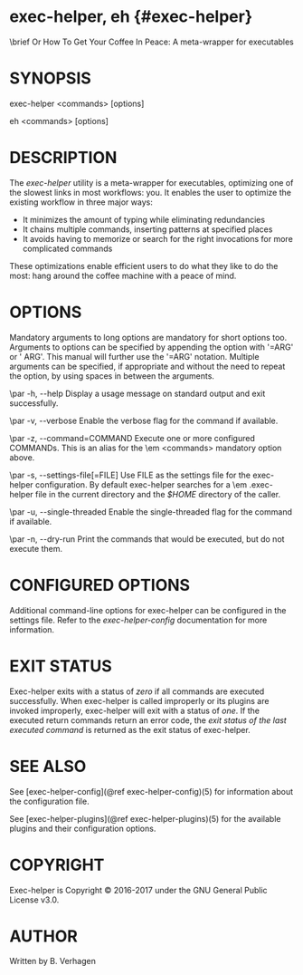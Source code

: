 exec-helper, eh          {#exec-helper}
===============
\brief Or How To Get Your Coffee In Peace: A meta-wrapper for executables

# SYNOPSIS
exec-helper \<commands\> [options]

eh \<commands\> [options]

# DESCRIPTION
The _exec-helper_ utility is a meta-wrapper for executables, optimizing one of the slowest links in most workflows: you. It enables the user to optimize the existing workflow in three major ways:
  - It minimizes the amount of typing while eliminating redundancies
  - It chains multiple commands, inserting patterns at specified places
  - It avoids having to memorize or search for the right invocations for more complicated commands

These optimizations enable efficient users to do what they like to do the most: hang around the coffee machine with a peace of mind.

# OPTIONS
Mandatory arguments to long options are mandatory for short options too. Arguments to options can be specified by appending the option with '=ARG' or ' ARG'. This manual will further use the '=ARG' notation. Multiple arguments can be specified, if appropriate and without the need to repeat the option, by using spaces in between the arguments.

\par -h, -\-help
Display a usage message on standard output and exit successfully.

\par -v, -\-verbose
Enable the verbose flag for the command if available.

\par -z, -\-command=COMMAND
Execute one or more configured COMMANDs. This is an alias for the \em \<commands\> mandatory option above.

\par -s, -\-settings-file[=FILE]
Use FILE as the settings file for the exec-helper configuration. By default exec-helper searches for a \em \.exec-helper file in the current directory and the _$HOME_ directory of the caller.

\par -u, -\-single-threaded
Enable the single-threaded flag for the command if available.

\par -n, -\-dry-run
Print the commands that would be executed, but  do not execute them.

# CONFIGURED OPTIONS
Additional command-line options for exec-helper can be configured in the settings file. Refer to the _exec-helper-config_ documentation for more information. 

# EXIT STATUS
Exec-helper exits with a status of _zero_ if all commands are executed successfully. When exec-helper is called improperly or its plugins are invoked improperly, exec-helper will exit with a status of _one_. If the executed return commands return an error code, the _exit status of the last executed command_ is returned as the exit status of exec-helper.

# SEE ALSO
See [exec-helper-config](@ref exec-helper-config)(5) for information about the configuration file.

See [exec-helper-plugins](@ref exec-helper-plugins)(5) for the available plugins and their configuration options.

# COPYRIGHT
Exec-helper is Copyright &copy; 2016-2017 under the GNU General Public License v3.0.

# AUTHOR
Written by B. Verhagen

